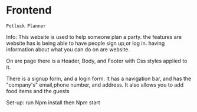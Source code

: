 # Frontend

    Potluck Planner

Info:
This website is used to help someone plan a party. the features are website has is being able to have people sign up,or log in. having information about what you can do on are website. 

On are page there is a Header, Body, and Footer with Css styles applied to it.

There is a signup form, and a login form. It has a navigation bar, and has the "company's" email,phone number, and address. It also allows you to add food items and the guests


Set-up:
run Npm install then Npm start

